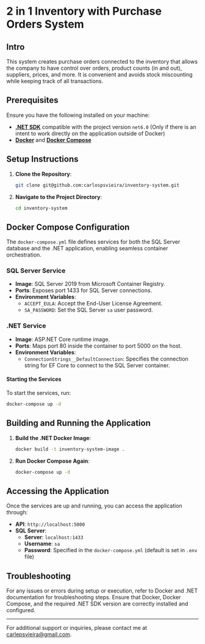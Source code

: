 # 2 in 1 Inventory with Purchase Orders System

## Intro

This system creates purchase orders connected to the inventory that allows the company to have control over orders, product counts (in and out), suppliers, prices, and more. It is convenient and avoids stock miscounting while keeping track of all transactions.

## Prerequisites

Ensure you have the following installed on your machine:

- [**.NET SDK**](https://dotnet.microsoft.com/download) compatible with the project version `net6.0` (Only if there is an intent to work directly on the application outside of Docker)
- [**Docker**](https://www.docker.com/products/docker-desktop) and [**Docker Compose**](https://docs.docker.com/compose/install/)

## Setup Instructions

1. **Clone the Repository**:
   ```bash
   git clone git@github.com:carlospsvieira/inventory-system.git 
   ```

2. **Navigate to the Project Directory**:
   ```bash
   cd inventory-system
   ```

## Docker Compose Configuration

The `docker-compose.yml` file defines services for both the SQL Server database and the .NET application, enabling seamless container orchestration.

### SQL Server Service

- **Image**: SQL Server 2019 from Microsoft Container Registry.
- **Ports**: Exposes port 1433 for SQL Server connections.
- **Environment Variables**: 
  - `ACCEPT_EULA`: Accept the End-User License Agreement.
  - `SA_PASSWORD`: Set the SQL Server `sa` user password.

### .NET Service

- **Image**: ASP.NET Core runtime image.
- **Ports**: Maps port 80 inside the container to port 5000 on the host.
- **Environment Variables**: 
  - `ConnectionStrings__DefaultConnection`: Specifies the connection string for EF Core to connect to the SQL Server container.

#### Starting the Services

To start the services, run:

```bash
docker-compose up -d
```

## Building and Running the Application

1. **Build the .NET Docker Image**:
   ```bash
   docker build -t inventory-system-image .
   ```

2. **Run Docker Compose Again**:
   ```bash
   docker-compose up -d
   ```

## Accessing the Application

Once the services are up and running, you can access the application through:

- **API**: `http://localhost:5000`
- **SQL Server**: 
  - **Server**: `localhost:1433`
  - **Username**: `sa`
  - **Password**: Specified in the `docker-compose.yml` (default is set in `.env` file)

## Troubleshooting

For any issues or errors during setup or execution, refer to Docker and .NET documentation for troubleshooting steps. Ensure that Docker, Docker Compose, and the required .NET SDK version are correctly installed and configured.

---

For additional support or inquiries, please contact me at <a href="mailto:carlepsvieira@gmail.com">carlepsvieira@gmail.com</a>.
